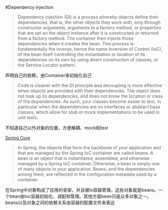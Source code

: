 #Dependency injection

> Dependency injection (DI) is a process whereby objects define their dependencies, that is, the other objects they work with, only through constructor arguments, arguments to a factory method, or properties that are set on the object instance after it is constructed or returned from a factory method. The container then injects those dependencies when it creates the bean. This process is fundamentally the inverse, hence the name Inversion of Control (IoC), of the bean itself controlling the instantiation or location of its dependencies on its own by using direct construction of classes, or the Service Locator pattern.

声明自己的依赖，由Container来初始化自己

> Code is cleaner with the DI principle and decoupling is more effective when objects are provided with their dependencies. The object does not look up its dependencies, and does not know the location or class of the dependencies. As such, your classes become easier to test, in particular when the dependencies are on interfaces or abstract base classes, which allow for stub or mock implementations to be used in unit tests.

不知道自己以外对象的位置，方便解耦、mock和test


[Spring Core](https://docs.spring.io/spring/docs/5.1.2.RELEASE/spring-framework-reference/core.html#spring-core)

> In Spring, the objects that form the backbone of your application and that are managed by the Spring IoC container are called beans. A bean is an object that is instantiated, assembled, and otherwise managed by a Spring IoC container. Otherwise, a bean is simply one of many objects in your application. Beans, and the dependencies among them, are reflected in the configuration metadata used by a container.

在Spring中对象构成了应用的骨架，并且被Io容器管理，这些对象就是beans。一个bean由Ioc容器初始化、调配和管理。其他方面bean只是众多对象之一。beans以及对象之间的依赖关系由容器的配置文件来表达



